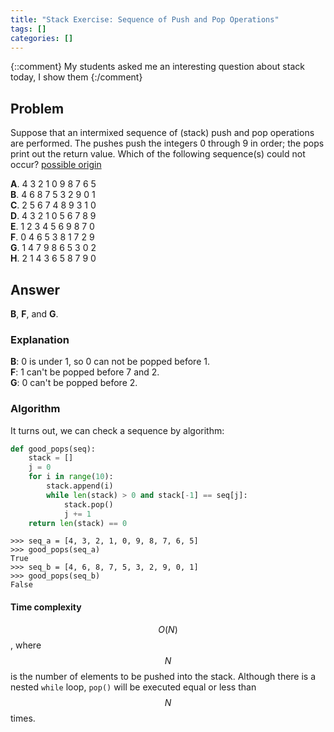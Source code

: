 ```yaml
---
title: "Stack Exercise: Sequence of Push and Pop Operations"
tags: []
categories: []
---
```

{::comment}
My students asked me an interesting question about stack today, I show them
{:/comment}

## Problem
Suppose that an intermixed sequence of (stack) push and pop operations are performed. The pushes push the integers 0 through 9 in order; the pops print out the return value. Which of the following sequence(s) could not occur? [possible origin](https://www.cs.princeton.edu/courses/archive/fall14/cos126/precepts/StackQueueEx.pdf)

**A**. 4 3 2 1 0 9 8 7 6 5  
**B**. 4 6 8 7 5 3 2 9 0 1  
**C**. 2 5 6 7 4 8 9 3 1 0  
**D**. 4 3 2 1 0 5 6 7 8 9  
**E**. 1 2 3 4 5 6 9 8 7 0  
**F**. 0 4 6 5 3 8 1 7 2 9  
**G**. 1 4 7 9 8 6 5 3 0 2  
**H**. 2 1 4 3 6 5 8 7 9 0  

## Answer
**B**, **F**, and **G**.

### Explanation
**B**: 0 is under 1, so 0 can not be popped before 1.  
**F**: 1 can't be popped before 7 and 2.  
**G**: 0 can't be popped before 2.  

### Algorithm
It turns out, we can check a sequence by algorithm:
```python
def good_pops(seq):
    stack = []
    j = 0
    for i in range(10):
        stack.append(i)
        while len(stack) > 0 and stack[-1] == seq[j]:
            stack.pop()
            j += 1
    return len(stack) == 0
```
```console
>>> seq_a = [4, 3, 2, 1, 0, 9, 8, 7, 6, 5]
>>> good_pops(seq_a)
True
>>> seq_b = [4, 6, 8, 7, 5, 3, 2, 9, 0, 1]
>>> good_pops(seq_b)
False
```

#### Time complexity
$$O(N)$$, where $$N$$ is the number of elements to be pushed into the stack. Although there is a nested `while` loop, `pop()` will be executed equal or less than $$N$$ times.
